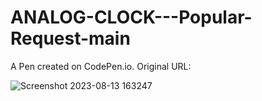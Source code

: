 # ANALOG-CLOCK---Popular-Request-main
A Pen created on CodePen.io. Original URL:


![Screenshot 2023-08-13 163247](https://github.com/kunal7216/ANALOG-CLOCK---Popular-Request-main/assets/112888767/67c4da07-2e61-4f26-ac07-2af48e439511)
